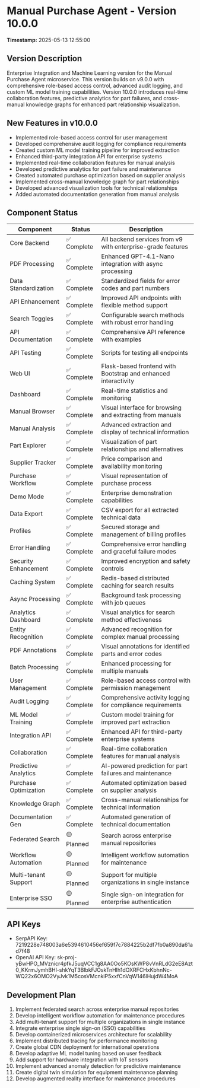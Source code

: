 # Manual Purchase Agent - Version 10.0.0

**Timestamp:** 2025-05-13 12:55:00

## Version Description
Enterprise Integration and Machine Learning version for the Manual Purchase Agent microservice. This version builds on v9.0.0 with comprehensive role-based access control, advanced audit logging, and custom ML model training capabilities. Version 10.0.0 introduces real-time collaboration features, predictive analytics for part failures, and cross-manual knowledge graphs for enhanced part relationship visualization.

## New Features in v10.0.0
- Implemented role-based access control for user management
- Developed comprehensive audit logging for compliance requirements
- Created custom ML model training pipeline for improved extraction
- Enhanced third-party integration API for enterprise systems
- Implemented real-time collaboration features for manual analysis
- Developed predictive analytics for part failure and maintenance
- Created automated purchase optimization based on supplier analysis
- Implemented cross-manual knowledge graph for part relationships
- Developed advanced visualization tools for technical relationships
- Added automated documentation generation from manual analysis

## Component Status

| Component | Status | Description |
|-----------|--------|-------------|
| Core Backend | ✅ Complete | All backend services from v9 with enterprise-grade features |
| PDF Processing | ✅ Complete | Enhanced GPT-4.1-Nano integration with async processing |
| Data Standardization | ✅ Complete | Standardized fields for error codes and part numbers |
| API Enhancement | ✅ Complete | Improved API endpoints with flexible method support |
| Search Toggles | ✅ Complete | Configurable search methods with robust error handling |
| API Documentation | ✅ Complete | Comprehensive API reference with examples |
| API Testing | ✅ Complete | Scripts for testing all endpoints |
| Web UI | ✅ Complete | Flask-based frontend with Bootstrap and enhanced interactivity |
| Dashboard | ✅ Complete | Real-time statistics and monitoring |
| Manual Browser | ✅ Complete | Visual interface for browsing and extracting from manuals |
| Manual Analysis | ✅ Complete | Advanced extraction and display of technical information |
| Part Explorer | ✅ Complete | Visualization of part relationships and alternatives |
| Supplier Tracker | ✅ Complete | Price comparison and availability monitoring |
| Purchase Workflow | ✅ Complete | Visual representation of purchase process |
| Demo Mode | ✅ Complete | Enterprise demonstration capabilities |
| Data Export | ✅ Complete | CSV export for all extracted technical data |
| Profiles | ✅ Complete | Secured storage and management of billing profiles |
| Error Handling | ✅ Complete | Comprehensive error handling and graceful failure modes |
| Security Enhancement | ✅ Complete | Improved encryption and safety controls |
| Caching System | ✅ Complete | Redis-based distributed caching for search results |
| Async Processing | ✅ Complete | Background task processing with job queues |
| Analytics Dashboard | ✅ Complete | Visual analytics for search method effectiveness |
| Entity Recognition | ✅ Complete | Advanced recognition for complex manual processing |
| PDF Annotations | ✅ Complete | Visual annotations for identified parts and error codes |
| Batch Processing | ✅ Complete | Enhanced processing for multiple manuals |
| User Management | ✅ Complete | Role-based access control with permission management |
| Audit Logging | ✅ Complete | Comprehensive activity logging for compliance requirements |
| ML Model Training | ✅ Complete | Custom model training for improved part extraction |
| Integration API | ✅ Complete | Enhanced API for third-party enterprise systems |
| Collaboration | ✅ Complete | Real-time collaboration features for manual analysis |
| Predictive Analytics | ✅ Complete | AI-powered prediction for part failures and maintenance |
| Purchase Optimization | ✅ Complete | Automated optimization based on supplier analysis |
| Knowledge Graph | ✅ Complete | Cross-manual relationships for technical information |
| Documentation Gen | ✅ Complete | Automated generation of technical documentation |
| Federated Search | 🟡 Planned | Search across enterprise manual repositories |
| Workflow Automation | 🟡 Planned | Intelligent workflow automation for maintenance |
| Multi-tenant Support | 🟡 Planned | Support for multiple organizations in single instance |
| Enterprise SSO | 🟡 Planned | Single sign-on integration for enterprise authentication |

## API Keys
- SerpAPI Key: 7219228e748003a6e5394610456ef659f7c7884225b2df7fb0a890da61ad7f48
- OpenAI API Key: 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

## Development Plan
1. Implement federated search across enterprise manual repositories
2. Develop intelligent workflow automation for maintenance procedures
3. Add multi-tenant support for multiple organizations in single instance
4. Integrate enterprise single sign-on (SSO) capabilities
5. Develop containerized microservices architecture for scalability
6. Implement distributed tracing for performance monitoring
7. Create global CDN deployment for international operations
8. Develop adaptive ML model tuning based on user feedback
9. Add support for hardware integration with IoT sensors
10. Implement advanced anomaly detection for predictive maintenance
11. Create digital twin simulation for equipment maintenance planning
12. Develop augmented reality interface for maintenance procedures